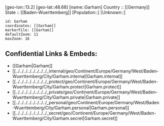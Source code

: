 ﻿---
location: [48.68,13.2] 
mapzoom: [7,12] 
mapmarker: city 
type: City
tags:
- geo/City


SpocWebEntityId: 30363
isDeleted: false
confidential: public

---
[geo-lon::13.2] 
[geo-lat::48.68] 
[name::Garham] 
Country :: [[Germany]]  
State :: [[Baden-Wuerttemberg]] 
[Population::] 
[Unknown::] 


```leaflet
id: Garham
coordinates: [[Garham]] 
markerFile: [[Garham]] 
defaultZoom: 11 
maxZoom: 18
```


## Confidential Links & Embeds: 
- [[Garham|Garham]]  
- [[../../../../../../../../_internal/geo/Continent/Europe/Germany/West/Baden-Wuerttemberg/City/Garham.internal|Garham.internal]] 
- [[../../../../../../../../_protect/geo/Continent/Europe/Germany/West/Baden-Wuerttemberg/City/Garham.protect|Garham.protect]] 
- [[../../../../../../../../_private/geo/Continent/Europe/Germany/West/Baden-Wuerttemberg/City/Garham.private|Garham.private]] 
- [[../../../../../../../../_personal/geo/Continent/Europe/Germany/West/Baden-Wuerttemberg/City/Garham.personal|Garham.personal]] 
- [[../../../../../../../../_secret/geo/Continent/Europe/Germany/West/Baden-Wuerttemberg/City/Garham.secret|Garham.secret]] 
